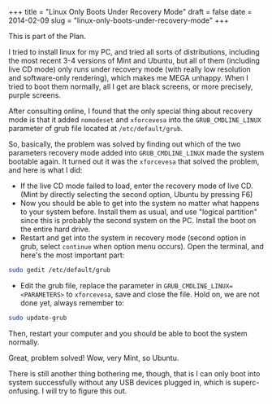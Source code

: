 +++
title = "Linux Only Boots Under Recovery Mode"
draft = false
date = 2014-02-09
slug = "linux-only-boots-under-recovery-mode"
+++

This is part of the Plan.

I tried to install linux for my PC, and tried all sorts of distributions, including the most recent 3-4 versions of Mint and Ubuntu, but all of them (including live CD mode) only runs under recovery mode (with really low resolution and software-only rendering), which makes me MEGA unhappy. When I tried to boot them normally, all I get are black screens, or more precisely, purple screens.

After consulting online, I found that the only special thing about recovery mode is that it added `nomodeset` and `xforcevesa` into the `GRUB_CMDLINE_LINUX` parameter of grub file located at `/etc/default/grub`.

So, basically, the problem was solved by finding out which of the two parameters recovery mode added into  `GRUB_CMDLINE_LINUX`  made the system bootable again. It turned out it was the `xforcevesa` that solved the problem, and here is what I did:

-   If the live CD mode failed to load, enter the recovery mode of live CD. (Mint by directly selecting the second option, Ubuntu by pressing F6)
-   Now you should be able to get into the system no matter what happens to your system before. Install them as usual, and use "logical partition" since this is probably the second system on the PC. Install the boot on the entire hard drive.
-   Restart and get into the system in recovery mode (second option in grub, select `continue` when option menu occurs). Open the terminal, and here's the most important part:

<!--listend-->

```sh
sudo gedit /etc/default/grub
```

-   Edit the grub file, replace the parameter in `GRUB_CMDLINE_LINUX=<PARAMETERS>` to `xforcevesa`, save and close the file. Hold on, we are not done yet, always remember to:

<!--listend-->

```sh
sudo update-grub
```

Then, restart your computer and you should be able to boot the system normally.

Great, problem solved! Wow, very Mint, so Ubuntu.

There is still another thing bothering me, though, that is I can only boot into system successfully without any USB devices plugged in, which is superc-onfusing. I will try to figure this out.
